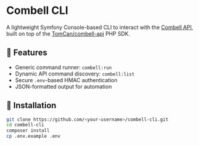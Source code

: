 # Combell CLI

A lightweight Symfony Console-based CLI to interact with the [Combell API](https://api.combell.com/v2/), built on top of the [TomCan/combell-api](https://github.com/TomCan/combell-api) PHP SDK.

## 🚀 Features
- Generic command runner: `combell:run`
- Dynamic API command discovery: `combell:list`
- Secure `.env`-based HMAC authentication
- JSON-formatted output for automation

## 🧱 Installation

```bash
git clone https://github.com/<your-username>/combell-cli.git
cd combell-cli
composer install
cp .env.example .env

